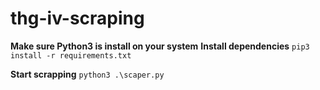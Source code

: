 # thg-iv-scraping
**Make sure Python3 is install on your system**
**Install dependencies** 
`pip3 install -r requirements.txt`

**Start scrapping**
`python3 .\scaper.py` 